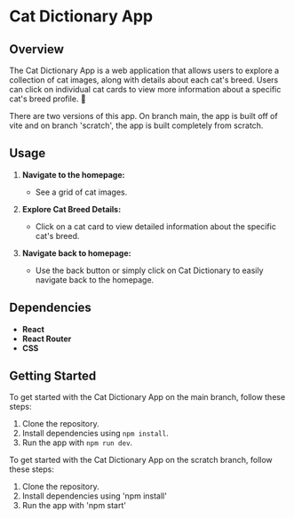# Cat Dictionary App

## Overview

The Cat Dictionary App is a web application that allows users to explore a collection of cat images, along with details about each cat's breed. Users can click on individual cat cards to view more information about a specific cat's breed profile. 🐾

There are two versions of this app. On branch main, the app is built off of vite and on branch 'scratch', the app is built completely from scratch.

## Usage

1. **Navigate to the homepage:**

   - See a grid of cat images.

2. **Explore Cat Breed Details:**

   - Click on a cat card to view detailed information about the specific cat's breed.

3. **Navigate back to homepage:**
   - Use the back button or simply click on Cat Dictionary to easily navigate back to the homepage.

## Dependencies

- **React**
- **React Router**
- **CSS**

## Getting Started

To get started with the Cat Dictionary App on the main branch, follow these steps:

1. Clone the repository.
2. Install dependencies using `npm install`.
3. Run the app with `npm run dev`.

To get started with the Cat Dictionary App on the scratch branch, follow these steps:

1. Clone the repository.
2. Install dependencies using 'npm install'
3. Run the app with 'npm start'

